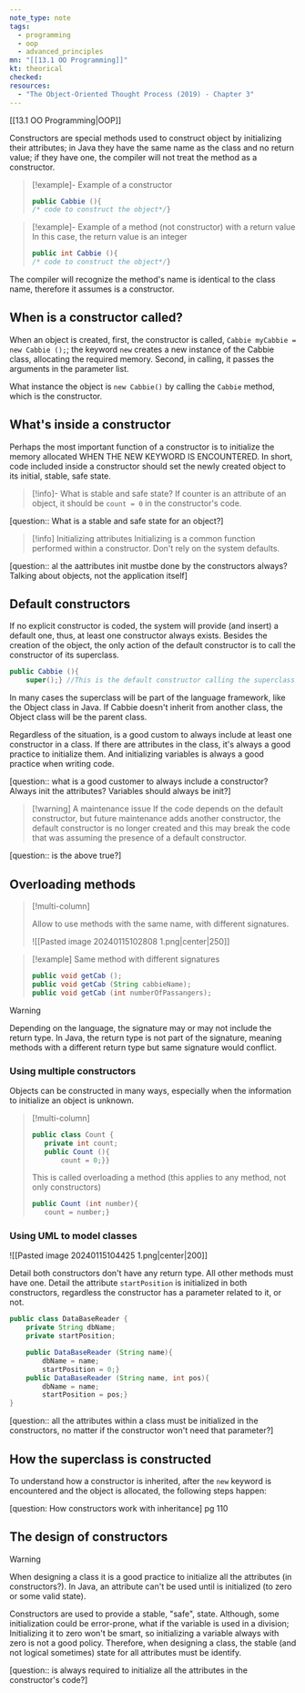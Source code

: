 ```yaml
---
note_type: note
tags:
  - programming
  - oop
  - advanced_principles
mn: "[[13.1 OO Programming]]"
kt: theorical
checked: 
resources:
  - "The Object-Oriented Thought Process (2019) - Chapter 3"
---
```

[[13.1 OO Programming|OOP]]

Constructors are special methods used to construct object by initializing their attributes; in Java they have the same name as the class and no return value; if they have one, the compiler will not treat the method as a constructor. 

>[!example]- Example of a constructor
>```Java
>public Cabbie (){
>/* code to construct the object*/}
>```

>[!example]- Example of a method (not constructor) with a return value
>In this case, the return value is an integer
>```Java
>public int Cabbie (){
>/* code to construct the object*/}
>```

The compiler will recognize the method's name is identical to the class name, therefore it assumes is a constructor. 
## When is a constructor called? 
When an object is created, first, the constructor is called, `Cabbie myCabbie = new Cabbie ();`; the keyword `new` creates a new instance of the Cabbie class, allocating the required memory. Second, in calling, it passes the arguments in the parameter list. 

What instance the object is `new Cabbie()` by calling the `Cabbie` method, which is the constructor. 
## What's inside a constructor
Perhaps the most important function of a constructor is to initialize the memory allocated WHEN THE NEW KEYWORD IS ENCOUNTERED. In short, code included inside a constructor should set the newly created object to its initial, stable, safe state.

>[!info]- What is stable and safe state?
>If counter is an attribute of an object, it should be `count = 0` in the constructor's code.

[question:: What is a stable and safe state for an object?]

>[!info] Initializing attributes
>Initializing is a common function performed within a constructor. Don't rely on the system defaults.

[question:: al the aattributes init mustbe done by the constructors always? Talking about objects, not the application itself]
## Default constructors
If no explicit constructor is coded, the system will provide (and insert) a default one, thus, at least one constructor always exists. Besides the creation of the object, the only action of the default constructor is to call the constructor of its superclass. 

```Java
public Cabbie (){
	super();} //This is the default constructor calling the superclass constructor.
```

In many cases the superclass will be part of the language framework, like the Object class in Java. If Cabbie doesn't inherit from another class, the Object class will be the parent class. 

Regardless of the situation, is a good custom to always include at least one constructor in a class. If there are attributes in the class, it's always a good practice to initialize them. And initializing variables is always a good practice when writing code. 

[question:: what is a good customer to always include a constructor? Always init the attributes? Variables should always be init?]

>[!warning] A maintenance issue
>If the code depends on the default constructor, but future maintenance adds another constructor, the default constructor is no longer created and this may break the code that was assuming the presence of a default constructor.

[question:: is the above true?]
## Overloading methods
>[!multi-column]
>
>Allow to use methods with the same name, with different signatures. 
>
>![[Pasted image 20240115102808 1.png|center|250]]

>[!example] Same method with different signatures
>```Java
>public void getCab ();
>public void getCab (String cabbieName);
>public void getCab (int numberOfPassangers);
>```

>[!warning] 
>Depending on the language, the signature may or may not include the return type. In Java, the return type is not part of the signature, meaning methods with a different return type but same signature would conflict. 
### Using multiple constructors
Objects can be constructed in many ways, especially when the information to initialize an object is unknown. 

>[!multi-column]
>
>```Java
>public class Count {
>    private int count;
>    public Count (){
>        count = 0;}}
>```
>This is called overloading a method (this applies to any method, not only constructors)
>```Java
>public Count (int number){
>    count = number;}
>```

### Using UML to model classes
![[Pasted image 20240115104425 1.png|center|200]]

Detail both constructors don't have any return type. All other methods must have one. Detail the attribute `startPosition` is initialized in both constructors, regardless the constructor has a parameter related to it, or not. 

```Java
public class DataBaseReader {
    private String dbName;
    private startPosition;

	public DataBaseReader (String name){
		dbName = name;
		startPosition = 0;} 
	public DataBaseReader (String name, int pos){
		dbName = name;
		startPosition = pos;}
}
```

[question:: all the attributes within a class must be initialized in the constructors, no matter if the constructor won't need that parameter?]
## How the superclass is constructed
To understand how a constructor is inherited, after the `new` keyword is encountered and the object is allocated, the following steps happen:

[question: How constructors work with inheritance] pg 110 

## The design of constructors
>[!warning]
>When designing a class it is a good practice to initialize all the attributes (in constructors?). In Java, an attribute can't be used until is initialized (to zero or some valid state).
>

Constructors are used to provide a stable, "safe", state. Although, some initialization could be error-prone, what if the variable is used in a division; Initializing it to zero won't be smart, so initializing a variable always with zero is not a good policy. Therefore, when designing a class, the stable (and not logical sometimes) state for all attributes must be identify.  

[question:: is always required to initialize all the attributes in the constructor's code?]